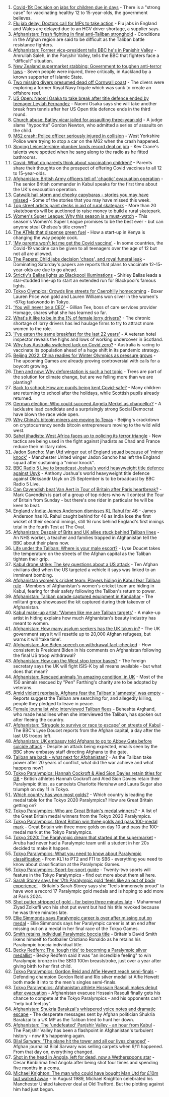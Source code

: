 1. [Covid-19: Decision on jabs for children due in days](https://www.bbc.co.uk/news/health-58445499?at_medium=RSS&at_campaign=KARANGA) - There is a "strong case" for vaccinating healthy 12 to 15-year-olds, the government believes.
2. [Flu jab delay: Doctors call for MPs to take action](https://www.bbc.co.uk/news/health-58446539?at_medium=RSS&at_campaign=KARANGA) - Flu jabs in England and Wales are delayed due to an HGV driver shortage, a supplier says.
3. [Afghanistan: Fresh fighting in final anti-Taliban stronghold](https://www.bbc.co.uk/news/world-asia-58443679?at_medium=RSS&at_campaign=KARANGA) - Conditions in the Afghan region are said to be difficult as the Taliban battle resistance fighters.
4. [Afghanistan: Former vice-president tells BBC he's in Panjshir Valley](https://www.bbc.co.uk/news/world-asia-58446881?at_medium=RSS&at_campaign=KARANGA) - Amrullah Saleh, in the Panjshir Valley, tells the BBC that fighters face a "difficult" situation.
5. [New Zealand supermarket stabbing: Government to toughen anti-terror laws](https://www.bbc.co.uk/news/world-asia-58446260?at_medium=RSS&at_campaign=KARANGA) - Seven people were injured, three critically, in Auckland by a known supporter of Islamic State.
6. [Two missing divers presumed dead off Cornwall coast](https://www.bbc.co.uk/news/uk-england-cornwall-58443729?at_medium=RSS&at_campaign=KARANGA) - The divers were exploring a former Royal Navy frigate which was sunk to create an offshore reef.
7. [US Open: Naomi Osaka to take break after title defence ended by teenager Leylah Fernandez](https://www.bbc.co.uk/sport/tennis/58446098?at_medium=RSS&at_campaign=KARANGA) - Naomi Osaka says she will take another break from tennis after her US Open title defence ends in the third round.
8. [Church abuse: Batley vicar jailed for assaulting three-year-old](https://www.bbc.co.uk/news/uk-england-leeds-58437999?at_medium=RSS&at_campaign=KARANGA) - A judge slams "hypocrite" Gordon Newton, who admitted a series of assaults on the child.
9. [M62 crash: Police officer seriously injured in collision](https://www.bbc.co.uk/news/uk-england-york-north-yorkshire-58447179?at_medium=RSS&at_campaign=KARANGA) - West Yorkshire Police were trying to stop a car on the M62 when the crash happened.
10. [Singing Leicestershire plumber lands record deal on job](https://www.bbc.co.uk/news/uk-england-leicestershire-58438715?at_medium=RSS&at_campaign=KARANGA) - Kev Crane's talents were spotted when he sang along to the radio as he fitted bathrooms.
11. [Covid: What do parents think about vaccinating children?](https://www.bbc.co.uk/news/uk-58447040?at_medium=RSS&at_campaign=KARANGA) - Parents share their thoughts on the prospect of offering Covid vaccines to all 12 to 15-year-olds.
12. [Afghanistan: British Army officers tell of 'chaotic' evacuation operation](https://www.bbc.co.uk/news/world-asia-58437673?at_medium=RSS&at_campaign=KARANGA) - The senior British commander in Kabul speaks for the first time about the UK's evacuation operation.
13. [Catwalk hail storm and cheeky capybaras - stories you may have missed](https://www.bbc.co.uk/news/world-58443319?at_medium=RSS&at_campaign=KARANGA) - Some of the stories that you may have missed this week.
14. [Top street artists paint decks in aid of rural skatepark](https://www.bbc.co.uk/news/uk-england-wiltshire-58415348?at_medium=RSS&at_campaign=KARANGA) - More than 20 skateboards will be auctioned to raise money to build a rural skatepark.
15. [Women's Super League: Why this season is a must-watch](https://www.bbc.co.uk/sport/football/58110705?at_medium=RSS&at_campaign=KARANGA) - This season's Women's Super League promises to be the best ever - but can anyone steal Chelsea's title crown?
16. [The ATMs that dispense green fuel](https://www.bbc.co.uk/news/stories-58425184?at_medium=RSS&at_campaign=KARANGA) - How a start-up in Kenya is changing the way people cook.
17. ['My parents won't let me get the Covid vaccine'](https://www.bbc.co.uk/news/health-58437672?at_medium=RSS&at_campaign=KARANGA) - In some countries, the Covid-19 vaccine can be given to all teenagers over the age of 12 but not all are allowed.
18. [The Papers: Child jabs decision 'chaos', and royal funeral leak](https://www.bbc.co.uk/news/blogs-the-papers-58443809?at_medium=RSS&at_campaign=KARANGA) - Dominating Saturday's papers are reports that plans to vaccinate 12-15-year-olds are due to go ahead.
19. [Strictly's Ballas lights up Blackpool Illuminations](https://www.bbc.co.uk/news/uk-england-lancashire-58440257?at_medium=RSS&at_campaign=KARANGA) - Shirley Ballas leads a star-studded line-up to start an extended run for Blackpool's famous lights.
20. [Tokyo Olympics: Crowds line streets for Caerphilly homecoming](https://www.bbc.co.uk/news/uk-wales-58438003?at_medium=RSS&at_campaign=KARANGA) - Boxer Lauren Price won gold and Lauren Williams won silver in the women's -67kg taekwondo in Tokyo.
21. [‘You will never be a CEO’](https://www.bbc.co.uk/news/business-58435641?at_medium=RSS&at_campaign=KARANGA) - Gillian Tee, boss of care services provider Homage, shares what she has learned so far.
22. [What's it like to be in the 1% of female lorry drivers?](https://www.bbc.co.uk/news/business-58401238?at_medium=RSS&at_campaign=KARANGA) - The chronic shortage of lorry drivers has led haulage firms to try to attract more women to the role.
23. ['I've eaten the same breakfast for the last 22 years'](https://www.bbc.co.uk/news/uk-scotland-scotland-business-58323888?at_medium=RSS&at_campaign=KARANGA) - A veteran hotel inspector reveals the highs and lows of working undercover in Scotland.
24. [Why has Australia switched tack on Covid zero?](https://www.bbc.co.uk/news/world-australia-58406526?at_medium=RSS&at_campaign=KARANGA) - Australia is racing to vaccinate its population ahead of a huge shift in its pandemic strategy.
25. [Beijing 2022: China readies for Winter Olympics as pressure grows](https://www.bbc.co.uk/news/world-asia-china-58196467?at_medium=RSS&at_campaign=KARANGA) - The upcoming Games are already proving controversial with calls for a boycott growing.
26. [Then and now: Why deforestation is such a hot topic](https://www.bbc.co.uk/news/science-environment-58399809?at_medium=RSS&at_campaign=KARANGA) - Trees are part of the solution for climate change, but are we felling more than we are planting?
27. [Back to school: How are pupils being kept Covid-safe?](https://www.bbc.co.uk/news/education-51643556?at_medium=RSS&at_campaign=KARANGA) - Many children are returning to school after the holidays, while Scottish pupils already returned.
28. [German election: Who could succeed Angela Merkel as chancellor?](https://www.bbc.co.uk/news/world-europe-56821462?at_medium=RSS&at_campaign=KARANGA) - A lacklustre lead candidate and a surprisingly strong Social Democrat have blown the race wide open.
29. [Why China's bitcoin miners are moving to Texas](https://www.bbc.co.uk/news/world-us-canada-58414555?at_medium=RSS&at_campaign=KARANGA) - Beijing's crackdown on cryptocurrency sends bitcoin entrepreneurs moving to the wild wild west.
30. [Sahel jihadists: West Africa faces up to policing its terror triangle](https://www.bbc.co.uk/news/world-africa-58438905?at_medium=RSS&at_campaign=KARANGA) - New tactics are being used in the fight against jihadists as Chad and France reduce their military roles.
31. [Jadon Sancho: Man Utd winger out of England squad because of 'minor knock'](https://www.bbc.co.uk/sport/football/58447062?at_medium=RSS&at_campaign=KARANGA) - Manchester United winger Jadon Sancho has left the England squad after sustaining a "minor knock".
32. [BBC Radio 5 Live to broadcast Joshua's world heavyweight title defence against Usyk](https://www.bbc.co.uk/sport/boxing/58442619?at_medium=RSS&at_campaign=KARANGA) - Anthony Joshua's world heavyweight title defence against Oleksandr Usyk on 25 September is to be broadcast by BBC Radio 5 Live.
33. [Can Cavendish beat Van Aert in Tour of Britain after Paris heartbreak?](https://www.bbc.co.uk/sport/cycling/58443850?at_medium=RSS&at_campaign=KARANGA) - Mark Cavendish is part of a group of top riders who will contest the Tour of Britain from Sunday - but there's one rider in particular he will be keen to beat.
34. [England v India: James Anderson dismisses KL Rahul for 46](https://www.bbc.co.uk/sport/av/cricket/58447672?at_medium=RSS&at_campaign=KARANGA) - James Anderson has KL Rahul caught behind for 46 as India lose the first wicket of their second innings, still 16 runs behind England's first innings total in the fourth Test at The Oval.
35. [Afghanistan: Despair of Brits and UK allies stuck behind Taliban lines](https://www.bbc.co.uk/news/uk-58434887?at_medium=RSS&at_campaign=KARANGA) - An NHS worker, a teacher and families trapped in Afghanistan tell the BBC about their plans now.
36. [Life under the Taliban: Where is your male escort?](https://www.bbc.co.uk/news/world-asia-58437713?at_medium=RSS&at_campaign=KARANGA) - Lyse Doucet takes the temperature on the streets of the Afghan capital as the Taliban tighten their grip.
37. [Kabul drone strike: The key questions about a US attack](https://www.bbc.co.uk/news/58401027?at_medium=RSS&at_campaign=KARANGA) - Ten Afghan civilians died when the US targeted a vehicle it says was linked to an imminent bombing.
38. [Afghanistan women's cricket team: Players hiding in Kabul fear Taliban rule](https://www.bbc.co.uk/sport/cricket/58396310?at_medium=RSS&at_campaign=KARANGA) - Members of Afghanistan's women's cricket team are hiding in Kabul, fearing for their safety following the Taliban's return to power.
39. [Afghanistan: Taliban parade captured equipment in Kandahar](https://www.bbc.co.uk/news/world-asia-58413817?at_medium=RSS&at_campaign=KARANGA) - The militant group showcased the kit captured during their takeover of Afghanistan.
40. [Kabul make-up artist: 'Women like me are Taliban targets'](https://www.bbc.co.uk/news/stories-58388333?at_medium=RSS&at_campaign=KARANGA) - A make-up artist in hiding explains how much Afghanistan's beauty industry has meant to women.
41. [Afghanistan: How many asylum seekers has the UK taken in?](https://www.bbc.co.uk/news/uk-58245684?at_medium=RSS&at_campaign=KARANGA) - The UK government says it will resettle up to 20,000 Afghan refugees, but warns it will 'take time'.
42. [Afghanistan: Joe Biden speech on withdrawal fact-checked](https://www.bbc.co.uk/news/58412530?at_medium=RSS&at_campaign=KARANGA) - How consistent is President Biden in his comments on Afghanistan following the final US troop withdrawal?
43. [Afghanistan: How can the West stop terror bases?](https://www.bbc.co.uk/news/uk-58395371?at_medium=RSS&at_campaign=KARANGA) - The foreign secretary says the UK will fight ISIS-K by all means available - but what does that mean?
44. [Afghanistan: Rescued animals 'in amazing condition' in UK](https://www.bbc.co.uk/news/uk-england-essex-58409613?at_medium=RSS&at_campaign=KARANGA) - Most of the 150 animals rescued by "Pen" Farthing's charity are to be adopted by veterans.
45. [Amid violent reprisals, Afghans fear the Taliban's 'amnesty' was empty](https://www.bbc.co.uk/news/world-asia-58395954?at_medium=RSS&at_campaign=KARANGA) - Reports suggest the Taliban are searching for, and allegedly killing, people they pledged to leave in peace.
46. [Female journalist who interviewed Taliban flees](https://www.bbc.co.uk/news/world-58401364?at_medium=RSS&at_campaign=KARANGA) - Beheshta Arghand, who made headlines when she interviewed the Taliban, has spoken out after fleeing the country.
47. [Afghanistan: 'Struggle to survive or race to escape' on streets of Kabul](https://www.bbc.co.uk/news/world-asia-58393245?at_medium=RSS&at_campaign=KARANGA) - The BBC's Lyse Doucet reports from the Afghan capital, a day after the last US troops left.
48. [Afghanistan: UK embassy told Afghans to go to Abbey Gate before suicide attack](https://www.bbc.co.uk/news/uk-58403047?at_medium=RSS&at_campaign=KARANGA) - Despite an attack being expected, emails seen by the BBC show embassy staff directing Afghans to the gate.
49. [Taliban are back - what next for Afghanistan?](https://www.bbc.co.uk/news/world-asia-49192495?at_medium=RSS&at_campaign=KARANGA) - As the Taliban take power after 20 years of conflict, what did the war achieve and what happens now?
50. [Tokyo Paralympics: Hannah Cockroft & Aled Sion Davies retain titles for GB](https://www.bbc.co.uk/sport/disability-sport/58445274?at_medium=RSS&at_campaign=KARANGA) - British athletes Hannah Cockroft and Aled Sion Davies retain their Paralympic titles, as canoeists Charlotte Henshaw and Laura Sugar also triumph on day 11 in Tokyo.
51. [Which country has won most golds?](https://www.bbc.co.uk/sport/disability-sport/58267874?at_medium=RSS&at_campaign=KARANGA) - Which country is leading the medal table for the Tokyo 2020 Paralympics? How are Great Britain getting on?
52. [Tokyo Paralympics: Who are Great Britain's medal winners?](https://www.bbc.co.uk/sport/disability-sport/58267875?at_medium=RSS&at_campaign=KARANGA) - A list of the Great Britain medal winners from the Tokyo 2020 Paralympics.
53. [Tokyo Paralympics: Great Britain win three golds and pass 100-medal mark](https://www.bbc.co.uk/sport/disability-sport/58431290?at_medium=RSS&at_campaign=KARANGA) - Great Britain win three more golds on day 10 and pass the 100-medal mark at the Tokyo Paralympics.
54. [Tokyo 2020: The Paralympic dream that started at the supermarket](https://www.bbc.co.uk/news/disability-57837062?at_medium=RSS&at_campaign=KARANGA) - Aruba had never had a Paralympic team until a student in her 20s decided to make it happen.
55. [Tokyo Paralympics: What you need to know about Paralympic classification](https://www.bbc.co.uk/sport/disability-sport/57396986?at_medium=RSS&at_campaign=KARANGA) - From KL1 to PT2 and F11 to SB6 - everything you need to know about classification at the Paralympic Games.
56. [Tokyo Paralympics: Sport-by-sport guide](https://www.bbc.co.uk/sport/disability-sport/58228171?at_medium=RSS&at_campaign=KARANGA) - Twenty-two sports will feature in the Tokyo Paralympics - find out more about them all here.
57. [Sarah Storey says her 17th Paralympic gold 'feels like an out of body experience'](https://www.bbc.co.uk/sport/disability-sport/58418157?at_medium=RSS&at_campaign=KARANGA) - Britain's Sarah Storey says she "feels immensely proud" to have won a record 17 Paralympic gold medals and is hoping to add more at Paris 2024.
58. [Shot putter stripped of gold - for being three minutes late](https://www.bbc.co.uk/news/world-asia-58405211?at_medium=RSS&at_campaign=KARANGA) - Muhammad Ziyad Zolkefli won his shot put event but had his title revoked because he was three minutes late.
59. [Ellie Simmonds says Paralympic career is over after missing out on medal](https://www.bbc.co.uk/sport/disability-sport/58419571?at_medium=RSS&at_campaign=KARANGA) - Ellie Simmonds says her Paralympic career is at an end after missing out on a medal in her final race of the Tokyo Games.
60. [Smith retains individual Paralympic boccia title](https://www.bbc.co.uk/sport/disability-sport/58405624?at_medium=RSS&at_campaign=KARANGA) - Britain's David Smith likens himself to footballer Cristiano Ronaldo as he retains his Paralympic boccia individual title.
61. [Becky Redfern: The 'tough ride' to becoming a Paralympic silver medallist](https://www.bbc.co.uk/sport/disability-sport/58411534?at_medium=RSS&at_campaign=KARANGA) - Becky Redfern said it was "an incredible feeling" to win Paralympic bronze in the SB13 100m breaststroke, just over a year after giving birth to her first child.
62. [Tokyo Paralympics: Gordon Reid and Alfie Hewett reach semi-finals](https://www.bbc.co.uk/sport/disability-sport/58405628?at_medium=RSS&at_campaign=KARANGA) - Defending champion Gordon Reid and Rio silver medallist Alfie Hewett both made it into to the men's singles semi-finals.
63. [Tokyo Paralympics: Afghanistan athlete Hossain Rasouli makes debut after evacuation](https://www.bbc.co.uk/sport/disability-sport/58394964?at_medium=RSS&at_campaign=KARANGA) - Afghanistan evacuee Hossain Rasouli finally gets his chance to compete at the Tokyo Paralympics - and his opponents can't "help but feel joy".
64. [Afghanistan: Shukria Barakzai's whispered voice notes and dramatic escape](https://www.bbc.co.uk/news/world-asia-58345901?at_medium=RSS&at_campaign=KARANGA) - The desperate messages sent by Afghan politician Shukria Barakzai to a UK MP as the Taliban tried to hunt her down.
65. [Afghanistan: The 'undefeated' Panjshir Valley - an hour from Kabul](https://www.bbc.co.uk/news/world-asia-58329527?at_medium=RSS&at_campaign=KARANGA) - The Panjshir Valley has been a flashpoint in Afghanistan's turbulent history - now it's happening again.
66. [Bilal Sarwary: 'The plane hit the tower and all our lives changed'](https://www.bbc.co.uk/news/world-south-asia-58071592?at_medium=RSS&at_campaign=KARANGA) - Afghan journalist Bilal Sarwary was selling carpets when 9/11 happened. From that day on, everything changed.
67. [Shot in the head in Angola, left for dead, now a Wetherspoons star](https://www.bbc.co.uk/news/uk-58266180?at_medium=RSS&at_campaign=KARANGA) - Cesar Kimbirima fled Angola after being shot four times and spending five months in a coma.
68. [Michael Knighton: The man who could have bought Man Utd for £10m but walked away](https://www.bbc.co.uk/sport/football/58233755?at_medium=RSS&at_campaign=KARANGA) - In August 1989, Michael Knighton celebrated his Manchester United takeover deal at Old Trafford. But the plotting against him had just begun.
